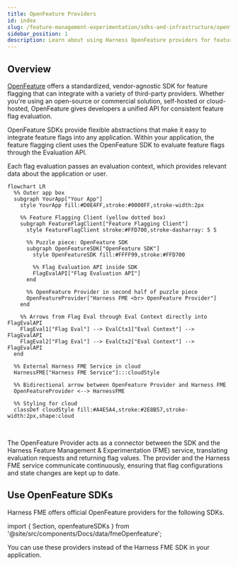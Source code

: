 ```yaml
---
title: OpenFeature Providers
id: index
slug: /feature-management-experimentation/sdks-and-infrastructure/openfeature
sidebar_position: 1
description: Learn about using Harness OpenFeature providers for feature management.
---
```


## Overview

[OpenFeature](https://openfeature.dev/docs/reference/intro) offers a standardized, vendor-agnostic SDK for feature flagging that can integrate with a variety of third-party providers. Whether you're using an open-source or commercial solution, self-hosted or cloud-hosted, OpenFeature gives developers a unified API for consistent feature flag evaluation. 

OpenFeature SDKs provide flexible abstractions that make it easy to integrate feature flags into any application. Within your application, the feature flagging client uses the OpenFeature SDK to evaluate <Tooltip id="fme.openfeature.feature-flag">feature flags</Tooltip> through the <Tooltip id="fme.openfeature.evaluation-api">Evaluation API</Tooltip>. 

Each flag evaluation passes an <Tooltip id="fme.openfeature.evaluation-context">evaluation context</Tooltip>, which provides relevant data about the application or user.

```mermaid
flowchart LR
  %% Outer app box
  subgraph YourApp["Your App"]
    style YourApp fill:#D0E4FF,stroke:#0000FF,stroke-width:2px

    %% Feature Flagging Client (yellow dotted box)
    subgraph FeatureFlagClient["Feature Flagging Client"]
      style FeatureFlagClient stroke:#FFD700,stroke-dasharray: 5 5

      %% Puzzle piece: OpenFeature SDK
      subgraph OpenFeatureSDK["OpenFeature SDK"]
        style OpenFeatureSDK fill:#FFFF99,stroke:#FFD700

        %% Flag Evaluation API inside SDK
        FlagEvalAPI["Flag Evaluation API"]
      end

      %% OpenFeature Provider in second half of puzzle piece
      OpenFeatureProvider["Harness FME <br> OpenFeature Provider"]
    end

    %% Arrows from Flag Eval through Eval Context directly into FlagEvalAPI
    FlagEval1["Flag Eval"] --> EvalCtx1["Eval Context"] --> FlagEvalAPI
    FlagEval2["Flag Eval"] --> EvalCtx2["Eval Context"] --> FlagEvalAPI
  end

  %% External Harness FME Service in cloud
  HarnessFME["Harness FME Service"]:::cloudStyle

  %% Bidirectional arrow between OpenFeature Provider and Harness FME
  OpenFeatureProvider <--> HarnessFME

  %% Styling for cloud
  classDef cloudStyle fill:#A4E5A4,stroke:#2E8B57,stroke-width:2px,shape:cloud
```

<br />

The <Tooltip id="fme.openfeature.provider">OpenFeature Provider</Tooltip> acts as a connector between the SDK and the Harness Feature Management & Experimentation (FME) service, translating evaluation requests and returning flag values. The provider and the Harness FME service communicate continuously, ensuring that flag configurations and state changes are kept up to date.

## Use OpenFeature SDKs

Harness FME offers official OpenFeature providers for the following SDKs. 

import { Section, openfeatureSDKs } from '@site/src/components/Docs/data/fmeOpenfeature';

<Section items={openfeatureSDKs} />

You can use these providers instead of the Harness FME SDK in your application.
